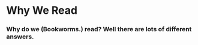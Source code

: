 <h1> Why We Read
</h1>
<h3> Why do we (Bookworms.) read?  Well there are lots of different answers.
</h3>





































